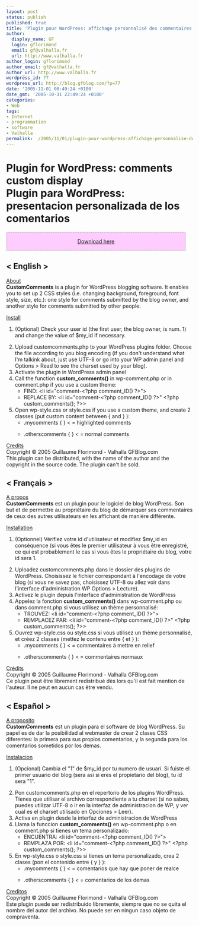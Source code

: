 ```yaml
---
layout: post
status: publish
published: true
title: 'Plugin pour WordPress: affichage personnalisé des commentaires'
author:
  display_name: GF
  login: gflorimond
  email: gf@valhalla.fr
  url: http://www.valhalla.fr
author_login: gflorimond
author_email: gf@valhalla.fr
author_url: http://www.valhalla.fr
wordpress_id: 77
wordpress_url: http://blog.gfblog.com/?p=77
date: '2005-11-01 00:49:24 +0100'
date_gmt: '2005-10-31 22:49:24 +0100'
categories:
- Web
tags:
- Internet
- programmation
- software
- Valhalla
permalink:  /2005/11/01/plugin-pour-wordpress-affichage-personnalise-des-commentaires/
---
```

<h1>Plugin for WordPress: comments custom display <br /> Plugin para WordPress: presentacion personalizada de los comentarios</h1>
<div style="border:#CCCCCC dotted; background:#FFCCFF; width:95%; text-align:center;">
<p><a href="http://www.valhalla.fr/ressources/wp_plugin/customcomments.zip">Download here</a></p>
</div>
<h2>&lt; English &gt;</h2>
<p><u>About</u><br /><b>CustomComments</b> is a plugin for WordPress blogging software. It enables you to set up 2 CSS styles (i.e. changing background, foreground, font style, size, etc.): one style for comments submitted by the blog owner, and another style for comments submitted by other people.</p>
<p><u>Install</u>
<ol>
<li />(Optional) Check your user id (the first user, the blog owner, is num. 1) and change the value of $my_id if necessary.</p>
<li />Upload customcomments.php to your WordPress plugins folder. Choose the file according to you blog encoding (if you don't understand what I'm talkink about, just use UTF-8 or go into your WP admin panel and Options > Read to see the charset used by your blog).
<li />Activate the plugin in WordPress admin panel
<li />Call the function <b>custom_comments()</b> in wp-comment.php or in comment.php if you use a custom theme:
<ul>
<li />FIND: <span class="Code">&lt;li id="comment-&lt;?php comment_ID() ?&gt;"&gt;</span>
<li />REPLACE BY: <span class="Code">&lt;li id="comment-&lt;?php comment_ID() ?&gt;" &lt;?php custom_comments(); ?&gt;&gt;</span></ul>
<li />Open wp-style.css or style.css if you use a custom theme, and create 2 classes (put custom content between { and } ):
<ul>
<li />.mycomments { } < = highlighted comments</p>
<li />.otherscomments { } < = normal comments
</ul>
</ul>
</ol>
<p><u>Credits</u><br />
Copyright © 2005 Guillaume Florimond - Valhalla GFBlog.com<br />
This plugin can be distributed, with the name of the author and the copyright in the source code. The plugin can't be sold.</p>
<h2>&lt; Français &gt;</h2>
<p><u>A propos</u><br /><b>CustomComments</b> est un plugin pour le logiciel de blog WordPress. Son but et de permettre au propriétaire du blog de démarquer ses commentaires de ceux des autres utilisateurs en les affichant de manière différente.</p>
<p><u>Installation</u>
<ol>
<li />(Optionnel) Vérifiez votre id d'utilisateur et modifiez $my_id en conséquence (si vous êtes le premier utilisateur à vous être enregistré, ce qui est probablement le cas si vous êtes le propriétaire du blog, votre id sera 1.</p>
<li />Uploadez customcomments.php dans le dossier des plugins de WordPress. Choisissez le fichier correspondant à l'encodage de votre blog (si vous ne savez pas, choisissez UTF-8 ou allez voir dans l'interface d'administration WP Options > Lecture).
<li />Activez le plugin depuis l'interface d'administration de WordPress
<li />Appelez la fonction <b>custom_comments()</b> dans wp-comment.php ou dans comment.php si vous utilisez un thème personnalisé:
<ul>
<li />TROUVEZ: <span class="Code">&lt;li id="comment-&lt;?php comment_ID() ?&gt;"&gt;</span>
<li />REMPLACEZ PAR: <span class="Code">&lt;li id="comment-&lt;?php comment_ID() ?&gt;" &lt;?php custom_comments(); ?&gt;&gt;</span></ul>
<li />Ouvrez wp-style.css ou style.css si vous utilisez un thème personnalisé, et créez 2 classes (mettez le contenu entre { et } ):
<ul>
<li />.mycomments { } < = commentaires à mettre en relief</p>
<li />.otherscomments { } < = commentaires normaux
</ul>
</ul>
</ol>
<p><u>Crédits</u><br />
Copyright © 2005 Guillaume Florimond - Valhalla GFBlog.com<br />
Ce plugin peut être librement redistribué dès lors qu'il est fait mention de l'auteur. Il ne peut en aucun cas être vendu.</p>
<h2>&lt; Español &gt;</h2>
<p><u>A proposito</u><br /><b>CustomComments</b> est un plugin para el software de blog WordPress. Su papel es de dar la posibilidad al webmaster de crear 2 clases CSS diferentes: la primera para sus propios comentarios, y la segunda para los comentarios sometidos por los demas.</p>
<p><u>Instalacion</u>
<ol>
<li />(Opcional) Cambia el "1" de $my_id por tu numero de usuari. Si fuiste el primer usuario del blog (sera asi si eres el propietario del blog), tu id sera "1".</p>
<li />Pon customcomments.php en el repertorio de los plugins WordPress. Tienes que utilisar el archivo correspondiente a tu charset (si no sabes, puedes utilizar UTF-8 o ir en la interfaz de administracion de WP, y ver cual es el charset utilisado en Opciones > Leer).
<li />Activa en plugin desde la interfaz de administracion de WordPress
<li />Llama la funccion <b>custom_comments()</b> en wp-comment.php o en comment.php si tienes un tema personalizado:
<ul>
<li />ENCUENTRA: <span class="Code">&lt;li id="comment-&lt;?php comment_ID() ?&gt;"&gt;</span>
<li />REMPLAZA POR: <span class="Code">&lt;li id="comment-&lt;?php comment_ID() ?&gt;" &lt;?php custom_comments(); ?&gt;&gt;</span></ul>
<li />En wp-style.css o style.css si tienes un tema personalizado, crea 2 clases (pon el contenido entre { y } ):
<ul>
<li />.mycomments { } < = comentarios que hay que poner de realce</p>
<li />.otherscomments { } < = comentarios de los demas
</ul>
</ul>
</ol>
<p><u>Creditos</u><br />
Copyright © 2005 Guillaume Florimond - Valhalla GFBlog.com<br />
Este plugin puede ser redistribuido libremente, siempre que no se quita el nombre del autor del archivo. No puede ser en ningun caso objeto de compraventa.</p>
